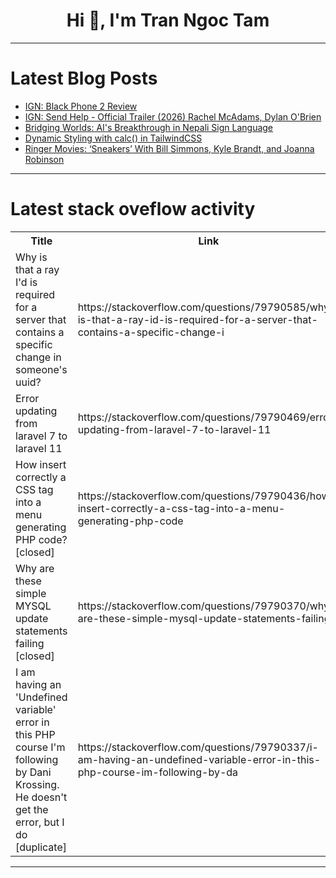 <h1 align="center">Hi 👋, I'm Tran Ngoc Tam</h1>

---

# Latest Blog Posts 
<!-- BLOG-POST-LIST:START -->
- [IGN: Black Phone 2 Review](https://dev.to/gg_news/ign-black-phone-2-review-phm)
- [IGN: Send Help - Official Trailer &lpar;2026&rpar; Rachel McAdams, Dylan O&#39;Brien](https://dev.to/gg_news/ign-send-help-official-trailer-2026-rachel-mcadams-dylan-obrien-5318)
- [Bridging Worlds: AI&#39;s Breakthrough in Nepali Sign Language](https://dev.to/arvind_sundararajan/bridging-worlds-ais-breakthrough-in-nepali-sign-language-2c5l)
- [Dynamic Styling with calc&lpar;&rpar; in TailwindCSS](https://dev.to/devarshishimpi/dynamic-styling-with-calc-in-tailwindcss-5pp)
- [Ringer Movies: ‘Sneakers’ With Bill Simmons, Kyle Brandt, and Joanna Robinson](https://dev.to/popcorn_movies/ringer-movies-sneakers-with-bill-simmons-kyle-brandt-and-joanna-robinson-3hd1)
<!-- BLOG-POST-LIST:END -->

---

# Latest stack oveflow activity
<table>
  <tr><th>Title</th><th>Link</th></tr>
  <!-- STACKOVERFLOW:START --><tr><td>Why is that a ray I&#39;d is required for a server that contains a specific change in someone&#39;s uuid?</td><td>https://stackoverflow.com/questions/79790585/why-is-that-a-ray-id-is-required-for-a-server-that-contains-a-specific-change-i</td></tr><tr><td>Error updating from laravel 7 to laravel 11</td><td>https://stackoverflow.com/questions/79790469/error-updating-from-laravel-7-to-laravel-11</td></tr><tr><td>How insert correctly a CSS tag into a menu generating PHP code? [closed]</td><td>https://stackoverflow.com/questions/79790436/how-insert-correctly-a-css-tag-into-a-menu-generating-php-code</td></tr><tr><td>Why are these simple MYSQL update statements failing [closed]</td><td>https://stackoverflow.com/questions/79790370/why-are-these-simple-mysql-update-statements-failing</td></tr><tr><td>I am having an &#39;Undefined variable&#39; error in this PHP course I&#39;m following by Dani Krossing. He doesn&#39;t get the error, but I do [duplicate]</td><td>https://stackoverflow.com/questions/79790337/i-am-having-an-undefined-variable-error-in-this-php-course-im-following-by-da</td></tr><!-- STACKOVERFLOW:END -->
</table>

---


